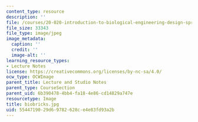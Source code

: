 ```yaml
---
content_type: resource
description: ''
file: /courses/20-020-introduction-to-biological-engineering-design-spring-2009/5544719029d69782628ce4e83fd93a2b_biobricks.jpg
file_size: 33343
file_type: image/jpeg
image_metadata:
  caption: ''
  credit: ''
  image-alt: ''
learning_resource_types:
- Lecture Notes
license: https://creativecommons.org/licenses/by-nc-sa/4.0/
ocw_type: OCWImage
parent_title: Lecture and Studio Notes
parent_type: CourseSection
parent_uid: 6b390478-4bb4-fa18-4e86-cd14829a747e
resourcetype: Image
title: biobricks.jpg
uid: 55447190-29d6-9782-628c-e4e83fd93a2b
---
```

